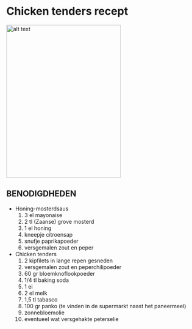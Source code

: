 # Chicken tenders recept

<img src="https://marielleindekeuken.nl/wp-content/uploads/2019/09/0FC6103D-8A02-42C0-B0D3-BBD248ADDD50.jpeg" alt="alt text" width="300" height="400">

## BENODIGDHEDEN

* Honing-mosterdsaus
  1. 3 el mayonaise
  2. 2 tl (Zaanse) grove mosterd
  3. 1 el honing
  4. kneepje citroensap
  5. snufje paprikapoeder
  6. versgemalen zout en peper
* Chicken tenders
    1. 2 kipfilets in lange repen gesneden
    2. versgemalen zout en peperchilipoeder
    3. 60 gr bloemknoflookpoeder
    4. 1/4 tl baking soda
    5. 1 ei
    6. 2 el melk
    7. 1,5 tl tabasco
    8. 100 gr panko (te vinden in de supermarkt naast het paneermeel)
    9. zonnebloemolie
    10. eventueel wat versgehakte peterselie